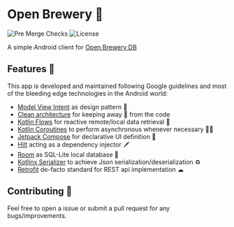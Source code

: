 # Open Brewery 🍺
![Pre Merge Checks](https://github.com/readbeard/OpenBrewery/tree/master/.github/workflows/badge.svg)
![License](https://img.shields.io/github/license/readbeard/OpenBrewery)

A simple Android client for [Open Brewery DB](https://www.openbrewerydb.org/)

## Features 🎨
This app is developed and maintained following Google guidelines and most of the bleeding edge
technologies in the Android world:

- [Model View Intent](http://hannesdorfmann.com/android/model-view-intent/) as design pattern 🔨
- [Clean architecture](https://github.com/android10/Android-CleanArchitecture) for keeping away 🍝 from the code
- [Kotlin Flows](https://developer.android.com/kotlin/flow) for reactive remote/local data retrieval 👀
- [Kotlin Coroutines](https://developer.android.com/kotlin/coroutines) to perform asynchronous whenever necessary 🏃‍♂
- [Jetpack Compose](https://developer.android.com/jetpack/compose/documentation) for declarative UI definition ‍🚀
- [Hilt](https://developer.android.com/training/dependency-injection/hilt-android) acting as a dependency injector 🗡
- [Room](https://developer.android.com/training/data-storage/room) as SQL-Lite local database 💾
- [Kotlinx Serializer](https://github.com/JakeWharton/retrofit2-kotlinx-serialization-converter) to achieve Json serialization/deserialization ♻
- [Retrofit](https://github.com/square/retrofit) de-facto standard for REST api implementation ☁

## Contributing 🤝

Feel free to open a issue or submit a pull request for any bugs/improvements.